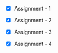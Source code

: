 - [x] Assignment - 1 <br>
- [x] Assignment - 2 <br>
- [x] Assignment - 3 <br>
- [x] Assignment - 4 <br>

